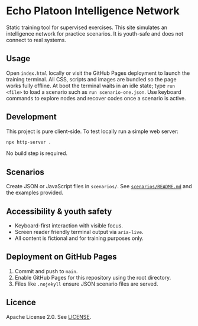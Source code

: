 # Echo Platoon Intelligence Network

Static training tool for supervised exercises. This site simulates an
intelligence network for practice scenarios. It is youth-safe and does not
connect to real systems.

## Usage
Open `index.html` locally or visit the GitHub Pages deployment to launch the
training terminal. All CSS, scripts and images are bundled so the page works
fully offline. At boot the terminal waits in an idle state; type `run <file>`
to load a scenario such as `run scenario-one.json`. Use keyboard commands to
explore nodes and recover codes once a scenario is active.


## Development
This project is pure client-side. To test locally run a simple web server:

```bash
npx http-server .
```

No build step is required.

## Scenarios
Create JSON or JavaScript files in `scenarios/`. See
[`scenarios/README.md`](scenarios/README.md) and the examples provided.

## Accessibility & youth safety
- Keyboard-first interaction with visible focus.
- Screen reader friendly terminal output via `aria-live`.
- All content is fictional and for training purposes only.

## Deployment on GitHub Pages
1. Commit and push to `main`.
2. Enable GitHub Pages for this repository using the root directory.
3. Files like `.nojekyll` ensure JSON scenario files are served.

## Licence
Apache License 2.0. See [LICENSE](LICENSE).
